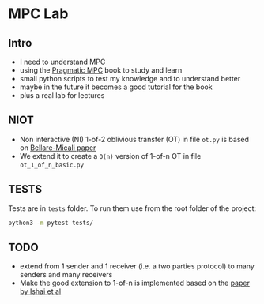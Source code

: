 # MPC Lab

## Intro

* I need to understand MPC
* using the [Pragmatic MPC](https://securecomputation.org/) book to study and learn
* small python scripts to test my knowledge and to understand better
* maybe in the future it becomes a good tutorial for the book
* plus a real lab for lectures

## NIOT

* Non interactive (NI) 1-of-2  oblivious transfer (OT) in file `ot.py` is based on [Bellare-Micali paper](./papers/bellare89-ot.pdf)
* We extend it to create a `O(n)` version of 1-of-n OT in file `ot_1_of_n_basic.py`

## TESTS
Tests are in `tests` folder. To run them use from the root folder of the project:

```bash
python3 -m pytest tests/
```

## TODO

* extend from 1 sender and 1 receiver (i.e. a two parties protocol) to many senders and many receivers
* Make the good extension to 1-of-n is implemented based on the [paper by Ishai et al](./papers/ishai03-extending-OT.pdf) 
